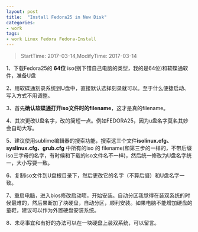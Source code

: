 ```yaml
---
layout: post
title:  "Install Fedora25 in New Disk"
categories:
- work
tags:
- work Linux Fedora Fedora-Install
---
```


> StartTime: 2017-03-14,ModifyTime: 2017-03-14

<!---more--->

1、下载Fedora25的 **64位** iso(别下错自己电脑的类型，我的是64位)和软碟通软件，准备U盘

2、用软碟通刻录系统到U盘中，直接默认选择刻录就可以。至于什么便捷启动、写入方式不用调整。

3、首先**确认软碟通打开iso文件时的filename**，这才是真的filename。

4、其次更改U盘名字，改的简短一点。例如FEDORA25，因为u盘名字莫名其妙会自动大写。

5、建议使用sublime编辑器的搜索功能，搜索这三个文件**isolinux.cfg、syslinux.cfg、grub.cfg** 中所有的iso 的 filename(和第三步的一样的，不带后缀iso三字母的名字，有时候和下载的iso文件名不一样)，然后统一修改为U盘名字统一，大小写要一致。

6、复制iso文件到U盘根目录下，然后更改它的名字（不算后缀）和U盘名字一致。

7、重启电脑，进入bios修改启动项，开始安装。自动分区我觉得在装双系统的时候最难的，然后果断加了块硬盘，自动分区，顺利安装。如果电脑不能增加硬盘的童鞋，建议可以作为外置硬盘安装系统。

8、未尽事宜和有好的办法可以在一块硬盘上装双系统，可以留言。
